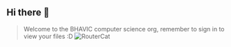 ## Hi there 👋

> Welcome to the BHAVIC computer science org, remember to sign in to view your files :D
![RouterCat](https://user-images.githubusercontent.com/117088088/199063633-6460322c-0f03-4dc6-9cf2-282b245dcaa2.png)
